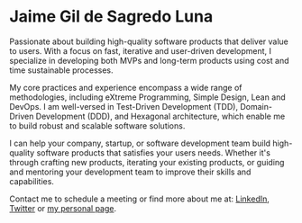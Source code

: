 # Jaime Gil de Sagredo Luna

Passionate about building high-quality software products that deliver value to users. With a focus on fast, iterative and user-driven development, I specialize in developing both MVPs and long-term products using cost and time sustainable processes.

My core practices and experience encompass a wide range of methodologies, including eXtreme Programming, Simple Design, Lean and DevOps. I am well-versed in Test-Driven Development (TDD), Domain-Driven Development (DDD), and Hexagonal architecture, which enable me to build robust and scalable software solutions.

I can help your company, startup, or software development team build high-quality software products that satisfies your users needs. Whether it's through crafting new products, iterating your existing products, or guiding and mentoring your development team to improve their skills and capabilities.

Contact me to schedule a meeting or find more about me at: [LinkedIn](https://www.linkedin.com/in/jaimegildesagredo/), [Twitter](https://twitter.com/jaimegil) or [my personal page](https://www.jaimegil.me).
